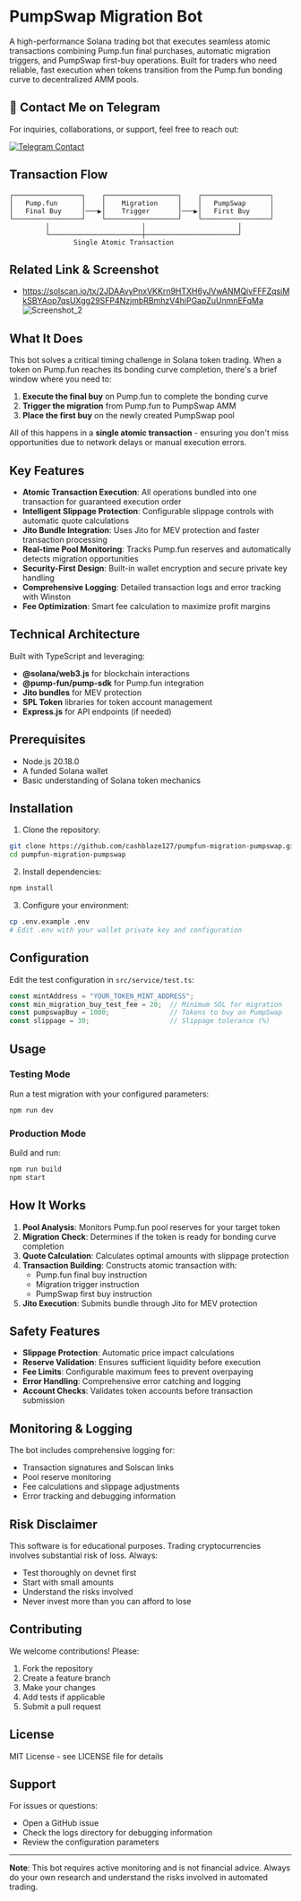 # PumpSwap Migration Bot

A high-performance Solana trading bot that executes seamless atomic transactions combining Pump.fun final purchases, automatic migration triggers, and PumpSwap first-buy operations. Built for traders who need reliable, fast execution when tokens transition from the Pump.fun bonding curve to decentralized AMM pools.

## 📩 Contact Me on Telegram

For inquiries, collaborations, or support, feel free to reach out:

[![Telegram Contact](https://img.shields.io/badge/Telegram-Contact%20Me-blue?logo=telegram&style=for-the-badge)](https://t.me/cashblaze129)

## Transaction Flow

```
┌─────────────────┐    ┌──────────────────┐    ┌─────────────────┐
│   Pump.fun      │    │    Migration     │    │   PumpSwap      │
│   Final Buy     │───▶│    Trigger       │───▶│   First Buy     │
└─────────────────┘    └──────────────────┘    └─────────────────┘
         │                       │                       │
         └───────────────────────┼───────────────────────┘
                Single Atomic Transaction
```

## Related Link & Screenshot
- https://solscan.io/tx/2JDAAvyPnxVKKrn9HTXH6yJVwANMQivFFFZqsiMkSBYAop7qsUXgg29SFP4NzjmbRBmhzV4hiPGapZuUnmnEFqMa
![Screenshot_2](https://github.com/user-attachments/assets/485e67b1-8922-42f3-9135-7c81e9076178)


## What It Does

This bot solves a critical timing challenge in Solana token trading. When a token on Pump.fun reaches its bonding curve completion, there's a brief window where you need to:

1. **Execute the final buy** on Pump.fun to complete the bonding curve
2. **Trigger the migration** from Pump.fun to PumpSwap AMM
3. **Place the first buy** on the newly created PumpSwap pool

All of this happens in a **single atomic transaction** - ensuring you don't miss opportunities due to network delays or manual execution errors.

## Key Features

- **Atomic Transaction Execution**: All operations bundled into one transaction for guaranteed execution order
- **Intelligent Slippage Protection**: Configurable slippage controls with automatic quote calculations
- **Jito Bundle Integration**: Uses Jito for MEV protection and faster transaction processing
- **Real-time Pool Monitoring**: Tracks Pump.fun reserves and automatically detects migration opportunities
- **Security-First Design**: Built-in wallet encryption and secure private key handling
- **Comprehensive Logging**: Detailed transaction logs and error tracking with Winston
- **Fee Optimization**: Smart fee calculation to maximize profit margins

## Technical Architecture

Built with TypeScript and leveraging:
- **@solana/web3.js** for blockchain interactions
- **@pump-fun/pump-sdk** for Pump.fun integration
- **Jito bundles** for MEV protection
- **SPL Token** libraries for token account management
- **Express.js** for API endpoints (if needed)

## Prerequisites

- Node.js 20.18.0 
- A funded Solana wallet
- Basic understanding of Solana token mechanics

## Installation

1. Clone the repository:
```bash
git clone https://github.com/cashblaze127/pumpfun-migration-pumpswap.git
cd pumpfun-migration-pumpswap
```

2. Install dependencies:
```bash
npm install
```

3. Configure your environment:
```bash
cp .env.example .env
# Edit .env with your wallet private key and configuration
```

## Configuration

Edit the test configuration in `src/service/test.ts`:

```typescript
const mintAddress = "YOUR_TOKEN_MINT_ADDRESS";
const min_migration_buy_test_fee = 20;  // Minimum SOL for migration
const pumpswapBuy = 1000;               // Tokens to buy on PumpSwap
const slippage = 30;                    // Slippage tolerance (%)
```

## Usage

### Testing Mode
Run a test migration with your configured parameters:
```bash
npm run dev
```

### Production Mode
Build and run:
```bash
npm run build
npm start
```

## How It Works

1. **Pool Analysis**: Monitors Pump.fun pool reserves for your target token
2. **Migration Check**: Determines if the token is ready for bonding curve completion
3. **Quote Calculation**: Calculates optimal amounts with slippage protection
4. **Transaction Building**: Constructs atomic transaction with:
   - Pump.fun final buy instruction
   - Migration trigger instruction  
   - PumpSwap first buy instruction
5. **Jito Execution**: Submits bundle through Jito for MEV protection

## Safety Features

- **Slippage Protection**: Automatic price impact calculations
- **Reserve Validation**: Ensures sufficient liquidity before execution  
- **Fee Limits**: Configurable maximum fees to prevent overpaying
- **Error Handling**: Comprehensive error catching and logging
- **Account Checks**: Validates token accounts before transaction submission

## Monitoring & Logging

The bot includes comprehensive logging for:
- Transaction signatures and Solscan links
- Pool reserve monitoring
- Fee calculations and slippage adjustments
- Error tracking and debugging information

## Risk Disclaimer

This software is for educational purposes. Trading cryptocurrencies involves substantial risk of loss. Always:
- Test thoroughly on devnet first
- Start with small amounts
- Understand the risks involved
- Never invest more than you can afford to lose

## Contributing

We welcome contributions! Please:
1. Fork the repository
2. Create a feature branch
3. Make your changes
4. Add tests if applicable
5. Submit a pull request

## License

MIT License - see LICENSE file for details

## Support

For issues or questions:
- Open a GitHub issue
- Check the logs directory for debugging information
- Review the configuration parameters

---

**Note**: This bot requires active monitoring and is not financial advice. Always do your own research and understand the risks involved in automated trading.
